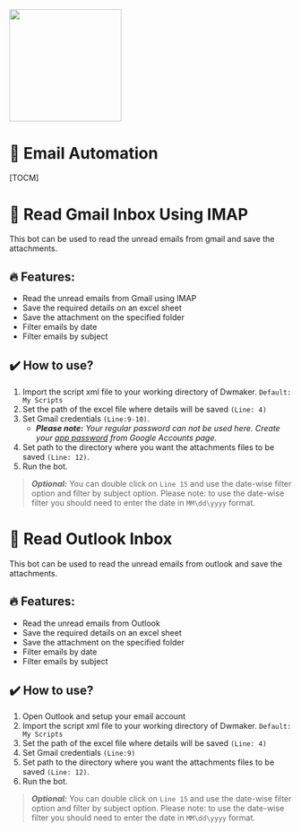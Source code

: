[<img src="https://www.intelgic.com/static/img/intelgic.png" width="200">](https://www.intelgic.com/ "Powered By Intelgic")
--


 📧 Email Automation
============

[TOCM]

# :sparkler: Read Gmail Inbox Using IMAP
This bot can be used to read the unread emails from gmail and save the attachments.

## 🔥 Features:
- Read the unread emails from Gmail using IMAP
- Save the required details on an excel sheet
- Save the attachment on the specified folder
- Filter emails by date
- Filter emails by subject

## :heavy_check_mark: How to use?
1. Import the script xml file to your working directory of Dwmaker. `Default: My Scripts`
2. Set the path of the excel file where details will be saved `(Line: 4)`
3. Set Gmail credentials `(Line:9-10)`. 
	- ***Please note:*** *Your regular password can not be used here. Create your [app password](https://support.google.com/mail/answer/185833?hl=en "Sign in with App Passwords") from Google Accounts page.*
4. Set path to the directory where you want the attachments files to be saved `(Line: 12)`.
5. Run the bot.

> ***Optional:*** You can double click on `Line 15` and use the date-wise filter option and filter by subject option. Please note: to use the date-wise filter you should need to enter the date in `MM\dd\yyyy` format.

# :sparkler: Read Outlook Inbox
This bot can be used to read the unread emails from outlook and save the attachments.

## 🔥 Features:
- Read the unread emails from Outlook
- Save the required details on an excel sheet
- Save the attachment on the specified folder
- Filter emails by date
- Filter emails by subject

## :heavy_check_mark: How to use?
1.  Open Outlook and setup your email account
2. Import the script xml file to your working directory of Dwmaker. `Default: My Scripts`
3. Set the path of the excel file where details will be saved `(Line: 4)`
4. Set Gmail credentials `(Line:9)`
5. Set path to the directory where you want the attachments files to be saved `(Line: 12)`.
6. Run the bot.

> ***Optional:*** You can double click on `Line 15` and use the date-wise filter option and filter by subject option. Please note: to use the date-wise filter you should need to enter the date in `MM\dd\yyyy` format.

